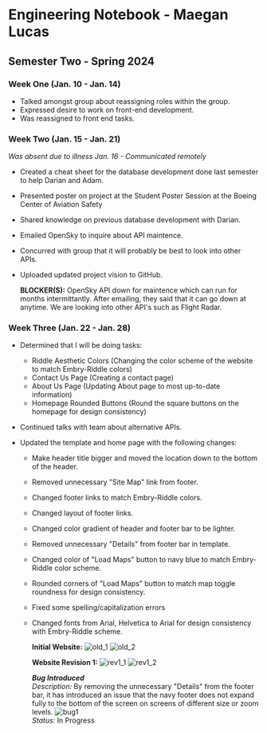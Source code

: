 # Engineering Notebook - Maegan Lucas

## Semester Two - Spring 2024
### Week One (Jan. 10 - Jan. 14)
  - Talked amongst group about reassigning roles within the group.
  - Expressed desire to work on front-end development.
  - Was reassigned to front end tasks.

### Week Two (Jan. 15 - Jan. 21)
  <i> Was absent due to illness Jan. 16 - Communicated remotely </i>
  - Created a cheat sheet for the database development done last semester to help Darian and Adam.
  - Presented poster on project at the Student Poster Session at the Boeing Center of Aviation Safety
  - Shared knowledge on previous database development with Darian.
  - Emailed OpenSky to inquire about API maintence.
  - Concurred with group that it will probably be best to look into other APIs.
  - Uploaded updated project vision to GitHub.

    <strong>BLOCKER(S):</strong>
    OpenSky API down for maintence which can run for months intermittantly. After emailing, they said that it can go down at anytime. We are looking into other API's such as Flight Radar.

### Week Three (Jan. 22 - Jan. 28)
  - Determined that I will be doing tasks:
    - Riddle Aesthetic Colors (Changing the color scheme of the website to match Embry-Riddle colors)
    - Contact Us Page (Creating a contact page)
    - About Us Page (Updating About page to most up-to-date information)
    - Homepage Rounded Buttons (Round the square buttons on the homepage for design consistency)
  - Continued talks with team about alternative APIs.

  - Updated the template and home page with the following changes:
    - Make header title bigger and moved the location down to the bottom of the header.
    - Removed unnecessary "Site Map" link from footer.
    - Changed footer links to match Embry-Riddle colors.
    - Changed layout of footer links.
    - Changed color gradient of header and footer bar to be lighter.
    - Removed unnecessary "Details" from footer bar in template.
    - Changed color of "Load Maps" button to navy blue to match Embry-Riddle color scheme.
    - Rounded corners of "Load Maps" button to match map toggle roundness for design consistency.
    - Fixed some spelling/capitalization errors
    - Changed fonts from Arial, Helvetica to Arial for design consistency with Embry-Riddle scheme.

      <strong>Initial Website:</strong>
      ![old_1](https://github.com/maeganlucas/CS490-ATC/assets/92832062/c00446e3-a9e1-4c2d-8522-d429caf2a1a1)
      ![old_2](https://github.com/maeganlucas/CS490-ATC/assets/92832062/e1866676-aa6a-449e-8257-8e807244689f)

      <strong>Website Revision 1:</strong>
      ![rev1_1](https://github.com/maeganlucas/CS490-ATC/assets/92832062/3f832455-7f2f-4b02-9689-a4d5dfe9d73f)
      ![rev1_2](https://github.com/maeganlucas/CS490-ATC/assets/92832062/0064dd96-c786-400a-b59e-e1f1ea0204bc)

      <strong><i>Bug Introduced</i></strong><br>
      <i>Description:</i> By removing the unnecessary "Details" from the footer bar, it has introduced an issue that the navy footer does not expand fully to the bottom of the screen on screens of different size or zoom levels.
      ![bug1](https://github.com/maeganlucas/CS490-ATC/assets/92832062/405994f7-5eac-4bd4-a497-7cf5034e10ba)
      <br><i>Status:</i> In Progress
